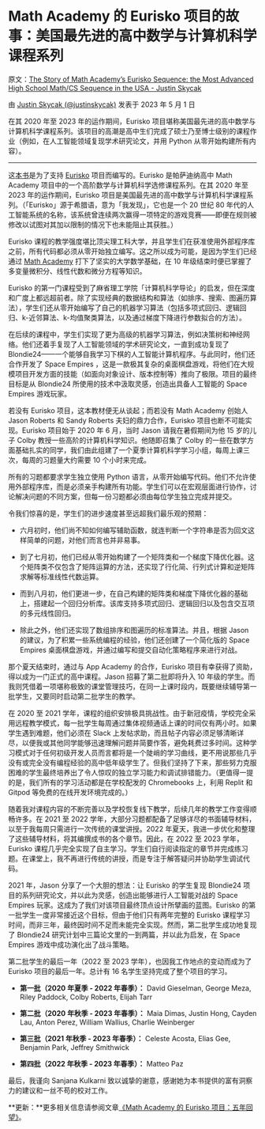 # Math Academy 的 Eurisko 项目的故事：美国最先进的高中数学与计算机科学课程系列

原文：[The Story of Math Academy’s Eurisko Sequence: the Most Advanced High School Math/CS Sequence in the USA - Justin Skycak](https://www.justinmath.com/the-story-of-math-academys-eurisko-sequence/)

由 [Justin Skycak (@justinskycak)](https://x.com/justinskycak) 发表于 2023 年 5 月 1 日

在其 2020 年至 2023 年的运作期间，Eurisko 项目堪称美国最先进的高中数学与计算机科学课程系列。该项目的高潮是高中生们完成了硕士乃至博士级别的课程作业（例如，在人工智能领域复现学术研究论文，并用 Python 从零开始构建所有内容）。

------

这[本书](https://justinmath.com/books/#introduction-to-algorithms-and-machine-learning)是为了支持 [Eurisko](https://eurisko.us/) 项目而编写的。Eurisko 是帕萨迪纳高中 Math Academy 项目中的一个高阶数学与计算机科学选修课程系列。在其 2020 年至 2023 年的运作期间，Eurisko 项目是美国最先进的高中数学与计算机科学课程系列。（「Eurisko」源于希腊语，意为「我发现」，它也是一个 20 世纪 80 年代的人工智能系统的名称，该系统曾连续两次赢得一项特定的游戏竞赛——即便在规则被修改以试图对其加以限制的情况下也未能阻止其获胜。）

Eurisko 课程的教学强度堪比顶尖理工科大学，并且学生们在获准使用外部程序库之前，所有代码都必须从零开始独立编写。这之所以成为可能，是因为学生们已经通过 [Math Academy](https://mathacademy.us/) 打下了坚实的大学数学基础，在 10 年级结束时便已掌握了多变量微积分、线性代数和微分方程等知识。

Eurisko 的第一门课程受到了麻省理工学院「计算机科学导论」的启发，但在深度和广度上都远超前者。除了实现经典的数据结构和算法（如排序、搜索、图遍历算法），学生们还从零开始编写了自己的机器学习算法（包括多项式回归、逻辑回归、k-近邻算法、k-均值聚类算法，以及通过梯度下降进行参数拟合的方法）。

在后续的课程中，学生们实现了更为高级的机器学习算法，例如决策树和神经网络。他们还着手复现了人工智能领域的学术研究论文，一直到成功复现了 Blondie24——一个能够自我学习下棋的人工智能计算机程序。与此同时，他们还合作开发了 Space Empires ，这是一款极其复杂的桌面棋盘游戏，将他们在大规模项目开发方面的技能（如面向对象设计、版本控制等）推向了极限。项目的最终目标是从 Blondie24 所使用的技术中汲取灵感，创造出具备人工智能的 Space Empires 游戏玩家。

若没有 Eurisko 项目，这本教材便无从谈起；而若没有 Math Academy 创始人 Jason Roberts 和 Sandy Roberts 夫妇的鼎力合作，Eurisko 项目也断不可能实现。Eurisko 项目始于 2020 年 6 月，当时 Jason 请我在暑假期间为他 15 岁的儿子 Colby 教授一些高阶的计算机科学知识。他随即召集了 Colby 的一些在数学方面基础扎实的同学，我们由此组建了一个夏季计算机科学学习小组，每周上课三次，每周的习题量大约需要 10 个小时来完成。

所有的习题都要求学生独立使用 Python 语言，从零开始编写代码。他们不允许使用外部程序库，而是必须亲手构建所有功能。学生们可以在宏观层面进行协作，讨论解决问题的不同方案，但每一份习题都必须由每位学生独立完成并提交。

令我们惊喜的是，学生们的进步速度甚至远超我们最乐观的预期：

- 六月初时，他们尚不知如何编写辅助函数，就连判断一个字符串是否为回文这样简单的问题，对他们而言也并非易事。

- 到了七月初，他们已经从零开始构建了一个矩阵类和一个梯度下降优化器。这个矩阵类不仅包含了矩阵运算的方法，还实现了行化简、行列式计算和逆矩阵求解等标准线性代数运算。

- 而到八月初，他们更进一步，在自己构建的矩阵类和梯度下降优化器的基础上，搭建起一个回归分析库。该库支持多项式回归、逻辑回归以及包含交互项的多元线性回归。

- 除此之外，他们还实现了数组排序和图遍历的标准算法。并且，根据 Jason 的建议，为了积累一些系统编程的经验，他们还创建了一个简化版的 Space Empires 桌面棋盘游戏，并通过编写和提交自动化策略程序来进行对战。

那个夏天结束时，通过与 App Academy 的合作，Eurisko 项目有幸获得了资助，得以成为一门正式的高中课程。Jason 招募了第二批即将升入 10 年级的学生。而我则凭借着一项堪称极致的课堂管理技巧，在同一上课时段内，既要继续辅导第一批学生，又要同时启动第二批学生的教学。

在 2020 至 2021 学年，课程的组织安排极具挑战性。由于新冠疫情，学校完全采用远程教学模式，每一批学生每周通过集体视频通话上课的时间仅有两小时。如果学生遇到难题，他们必须在 Slack 上发帖求助，而且帖子内容必须足够清晰详尽，以便我或其他同学能够迅速理解问题并简要作答，避免耗费过多时间。这种学习模式对于任何初级开发人员而言都将是一个陡峭的学习曲线，更不用说那些几乎没有或完全没有编程经验的高中低年级学生了。但我们坚持了下来，那些努力克服困难的学生最终培养出了令人惊叹的独立学习能力和调试排错能力。（更值得一提的是，我们所有的学习活动都是在学校配发的 Chromebooks 上，利用 Replit 和 Gitpod 等免费的在线开发环境完成的。）

随着我对课程内容的不断完善以及学校恢复线下教学，后续几年的教学工作变得顺畅许多。在 2021 至 2022 学年，大部分习题都配备了足够详尽的书面辅导材料，以至于我每周只需进行一次传统的课堂讲授。2022 年夏天，我进一步优化和整理了这些辅导材料，将其编撰成书的各个章节。因此，在 2022 至 2023 学年，Eurisko 课程几乎完全实现了自主学习。学生们自行阅读指定的章节并完成练习题。在课堂上，我不再进行传统的讲授，而是专注于解答疑问并协助学生调试代码。

2021 年，Jason 分享了一个大胆的想法：让 Eurisko 的学生复现 Blondie24 项目的系列研究论文，并以此为灵感，创造出能够进行人工智能对战的 Space Empires 玩家。这成为了我们对该项目最终顶点设计所擘画的蓝图。Eurisko 的第一批学生一度非常接近这个目标，但由于他们只有两年完整的 Eurisko 课程学习时间，而非三年，最终因时间不足而未能完全实现。然而，第二批学生成功地复现了 Blondie24 研究计划中三篇论文里的一到两篇，并以此为启发，在 Space Empires 游戏中成功演化出了战斗策略。

第二批学生的最后一年（2022 至 2023 学年），也因我工作地点的变动而成为了 Eurisko 项目的最后一年。总计有 16 名学生坚持完成了整个项目的学习。

- **第一批（2020 年夏季 - 2022 年春季）：** David Gieselman, George Meza, Riley Paddock, Colby Roberts, Elijah Tarr

- **第二批（2020 年秋季 - 2023 年春季）：** Maia Dimas, Justin Hong, Cayden Lau, Anton Perez, William Wallius, Charlie Weinberger

- **第三批（2021 年秋季 - 2023 年春季）：** Celeste Acosta, Elias Gee, Benjamin Park, Jeffrey Smithwick

- **第四批（2022 年秋季 - 2023 年春季）：** Matteo Paz

最后，我谨向 Sanjana Kulkarni 致以诚挚的谢意，感谢她为本书提供的富有洞察力的建议和一丝不苟的校对工作。

**更新：**更多相关信息请参阅文章[《Math Academy 的 Eurisko 项目：五年回望》](https://justinmath.com/math-academys-eurisko-sequence-5-years-later)。